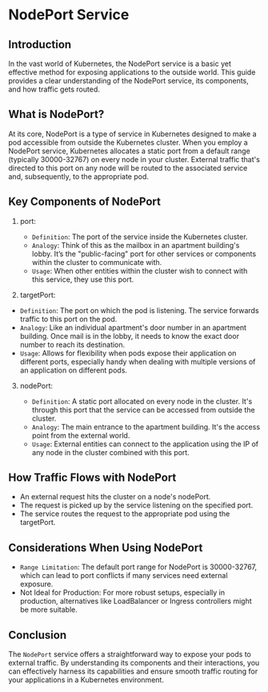 # NodePort Service

## Introduction

In the vast world of Kubernetes, the NodePort service is a basic yet effective method for exposing applications to the outside world. This guide provides a clear understanding of the NodePort service, its components, and how traffic gets routed.

## What is NodePort?

At its core, NodePort is a type of service in Kubernetes designed to make a pod accessible from outside the Kubernetes cluster. When you employ a NodePort service, Kubernetes allocates a static port from a default range (typically 30000-32767) on every node in your cluster. External traffic that's directed to this port on any node will be routed to the associated service and, subsequently, to the appropriate pod.

## Key Components of NodePort

1. port:

   - `Definition`: The port of the service inside the Kubernetes cluster.
   - `Analogy`: Think of this as the mailbox in an apartment building's lobby. It’s the "public-facing" port for other services or components within the cluster to communicate with.
   - `Usage`: When other entities within the cluster wish to connect with this service, they use this port.

2. targetPort:

- `Definition`: The port on which the pod is listening. The service forwards traffic to this port on the pod.
- `Analogy`: Like an individual apartment's door number in an apartment building. Once mail is in the lobby, it needs to know the exact door number to reach its destination.
- `Usage`: Allows for flexibility when pods expose their application on different ports, especially handy when dealing with multiple versions of an application on different pods.

3. nodePort:

   - `Definition`: A static port allocated on every node in the cluster. It's through this port that the service can be accessed from outside the cluster.
   - `Analogy`: The main entrance to the apartment building. It's the access point from the external world.
   - `Usage`: External entities can connect to the application using the IP of any node in the cluster combined with this port.


## How Traffic Flows with NodePort

- An external request hits the cluster on a node's nodePort.
- The request is picked up by the service listening on the specified port.
- The service routes the request to the appropriate pod using the targetPort.

## Considerations When Using NodePort

- `Range Limitation`: The default port range for NodePort is 30000-32767, which can lead to port conflicts if many services need external exposure.
- Not Ideal for Production: For more robust setups, especially in production, alternatives like LoadBalancer or Ingress controllers might be more suitable.

## Conclusion

The `NodePort` service offers a straightforward way to expose your pods to external traffic. By understanding its components and their interactions, you can effectively harness its capabilities and ensure smooth traffic routing for your applications in a Kubernetes environment.
